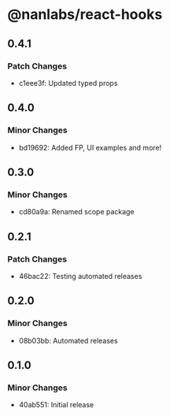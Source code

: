 # @nanlabs/react-hooks

## 0.4.1

### Patch Changes

- c1eee3f: Updated typed props

## 0.4.0

### Minor Changes

- bd19692: Added FP, UI examples and more!

## 0.3.0

### Minor Changes

- cd80a9a: Renamed scope package

## 0.2.1

### Patch Changes

- 46bac22: Testing automated releases

## 0.2.0

### Minor Changes

- 08b03bb: Automated releases

## 0.1.0

### Minor Changes

- 40ab551: Initial release
